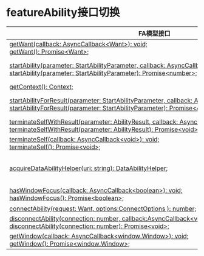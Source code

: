 # featureAbility接口切换


  | FA模型接口 | Stage模型接口对应d.ts文件 | Stage模型对应接口 | 
| -------- | -------- | -------- |
| [getWant(callback:&nbsp;AsyncCallback&lt;Want&gt;):&nbsp;void;](../reference/apis/js-apis-ability-featureAbility.md#featureabilitygetwant)<br/>[getWant():&nbsp;Promise&lt;Want&gt;;](../reference/apis/js-apis-ability-featureAbility.md#featureabilitygetwant-1) | \@ohos.app.ability.UIAbility.d.ts | [launchWant:&nbsp;Want;](../reference/apis/js-apis-app-ability-uiAbility.md#属性) | 
| [startAbility(parameter:&nbsp;StartAbilityParameter,&nbsp;callback:&nbsp;AsyncCallback&lt;number&gt;):&nbsp;void;](../reference/apis/js-apis-ability-featureAbility.md#featureabilitystartability)<br/>[startAbility(parameter:&nbsp;StartAbilityParameter):&nbsp;Promise&lt;number&gt;;](../reference/apis/js-apis-ability-featureAbility.md#featureabilitystartability-1) | application\UIAbilityContext.d.ts | [startAbility(want:&nbsp;Want,&nbsp;callback:&nbsp;AsyncCallback&lt;void&gt;):&nbsp;void;](../reference/apis/js-apis-inner-application-uiAbilityContext.md#abilitycontextstartability)<br/>[startAbility(want:&nbsp;Want,&nbsp;options:&nbsp;StartOptions,&nbsp;callback:&nbsp;AsyncCallback&lt;void&gt;):&nbsp;void;](../reference/apis/js-apis-inner-application-uiAbilityContext.md#abilitycontextstartability-1)<br/>[startAbility(want:&nbsp;Want,&nbsp;options?:&nbsp;StartOptions):&nbsp;Promise&lt;void&gt;;](../reference/apis/js-apis-inner-application-uiAbilityContext.md#abilitycontextstartability-2) |
| [getContext():&nbsp;Context;](../reference/apis/js-apis-ability-featureAbility.md#featureabilitygetcontext) | \@ohos.app.ability.UIAbility.d.ts | [context:&nbsp;UIAbilityContext;](../reference/apis/js-apis-app-ability-uiAbility.md#属性) |
| [startAbilityForResult(parameter:&nbsp;StartAbilityParameter,&nbsp;callback:&nbsp;AsyncCallback&lt;AbilityResult&gt;):&nbsp;void;](../reference/apis/js-apis-ability-featureAbility.md#featureabilitystartabilityforresult7)<br/>[startAbilityForResult(parameter:&nbsp;StartAbilityParameter):&nbsp;Promise&lt;AbilityResult&gt;;](../reference/apis/js-apis-ability-featureAbility.md#featureabilitystartabilityforresult7-1) | application\UIAbilityContext.d.ts | [startAbilityForResult(want:&nbsp;Want,&nbsp;callback:&nbsp;AsyncCallback&lt;AbilityResult&gt;):&nbsp;void;](../reference/apis/js-apis-inner-application-uiAbilityContext.md#abilitycontextstartabilityforresult)<br/>[startAbilityForResult(want:&nbsp;Want,&nbsp;options:&nbsp;StartOptions,&nbsp;callback:&nbsp;AsyncCallback&lt;AbilityResult&gt;):&nbsp;void;](../reference/apis/js-apis-inner-application-uiAbilityContext.md#abilitycontextstartabilityforresult-1)<br/>[startAbilityForResult(want:&nbsp;Want,&nbsp;options?:&nbsp;StartOptions):&nbsp;Promise&lt;AbilityResult&gt;;](../reference/apis/js-apis-inner-application-uiAbilityContext.md#abilitycontextstartabilityforresult-2) |
| [terminateSelfWithResult(parameter:&nbsp;AbilityResult,&nbsp;callback:&nbsp;AsyncCallback&lt;void&gt;):&nbsp;void;](../reference/apis/js-apis-ability-featureAbility.md#featureabilityterminateselfwithresult7)<br/>[terminateSelfWithResult(parameter:&nbsp;AbilityResult):&nbsp;Promise&lt;void&gt;;](../reference/apis/js-apis-ability-featureAbility.md#featureabilityterminateselfwithresult7-1) | application\UIAbilityContext.d.ts | [terminateSelfWithResult(parameter:&nbsp;AbilityResult,&nbsp;callback:&nbsp;AsyncCallback&lt;void&gt;):&nbsp;void;](../reference/apis/js-apis-inner-application-uiAbilityContext.md#abilitycontextterminateselfwithresult)<br/>[terminateSelfWithResult(parameter:&nbsp;AbilityResult):&nbsp;Promise&lt;void&gt;;](../reference/apis/js-apis-inner-application-uiAbilityContext.md#abilitycontextterminateselfwithresult-1) |
| [terminateSelf(callback:&nbsp;AsyncCallback&lt;void&gt;):&nbsp;void;](../reference/apis/js-apis-ability-featureAbility.md#featureabilityterminateself7)<br/>[terminateSelf():&nbsp;Promise&lt;void&gt;;](../reference/apis/js-apis-ability-featureAbility.md#featureabilityterminateself7-1) | application\UIAbilityContext.d.ts | [terminateSelf(callback:&nbsp;AsyncCallback&lt;void&gt;):&nbsp;void;](../reference/apis/js-apis-inner-application-uiAbilityContext.md#abilitycontextterminateself)<br/>[terminateSelf():&nbsp;Promise&lt;void&gt;;](../reference/apis/js-apis-inner-application-uiAbilityContext.md#abilitycontextterminateself-1) |
| [acquireDataAbilityHelper(uri:&nbsp;string):&nbsp;DataAbilityHelper;](../reference/apis/js-apis-ability-featureAbility.md#featureabilityacquiredataabilityhelper7) | \@ohos.data.dataShare.d.ts<br/>\@ohos.data.fileAccess.d.ts | [createDataShareHelper(context:&nbsp;Context,&nbsp;uri:&nbsp;string,&nbsp;callback:&nbsp;AsyncCallback&lt;DataShareHelper&gt;):&nbsp;void;](../reference/apis/js-apis-data-dataShare.md#datasharecreatedatasharehelper)<br/>[createDataShareHelper(context:&nbsp;Context,&nbsp;uri:&nbsp;string):&nbsp;Promise&lt;DataShareHelper&gt;;](../reference/apis/js-apis-data-dataShare.md#datasharecreatedatasharehelper-1)<br/>[createFileAccessHelper(context:&nbsp;Context):&nbsp;FileAccessHelper;](../reference/apis/js-apis-fileAccess.md#fileaccesscreatefileaccesshelper-1)<br/>[createFileAccessHelper(context:&nbsp;Context,&nbsp;wants:&nbsp;Array&lt;Want&gt;):&nbsp;FileAccessHelper;](../reference/apis/js-apis-fileAccess.md#fileaccesscreatefileaccesshelper) |
| [hasWindowFocus(callback:&nbsp;AsyncCallback&lt;boolean&gt;):&nbsp;void;](../reference/apis/js-apis-ability-featureAbility.md#featureabilityhaswindowfocus7)<br/>[hasWindowFocus():&nbsp;Promise&lt;boolean&gt;;](../reference/apis/js-apis-ability-featureAbility.md#featureabilityhaswindowfocus7-1) | \@ohos.window.d.ts | [on(eventType:&nbsp;'windowStageEvent',&nbsp;callback:&nbsp;Callback&lt;WindowStageEventType&gt;):&nbsp;void;](../reference/apis/js-apis-window.md#onwindowstageevent9)<br/>监听[Active](../reference/apis/js-apis-window.md#windowstageeventtype9)获焦状态 |
| [connectAbility(request:&nbsp;Want,&nbsp;options:ConnectOptions&nbsp;):&nbsp;number;](../reference/apis/js-apis-ability-featureAbility.md#featureabilityconnectability7) | application\UIAbilityContext.d.ts | [connectServiceExtensionAbility(want:&nbsp;Want,&nbsp;options:&nbsp;ConnectOptions):&nbsp;number;](../reference/apis/js-apis-inner-application-uiAbilityContext.md#abilitycontextconnectserviceextensionability) |
| [disconnectAbility(connection:&nbsp;number,&nbsp;callback:AsyncCallback&lt;void&gt;):&nbsp;void;](../reference/apis/js-apis-ability-featureAbility.md#featureabilitydisconnectability7)<br/>[disconnectAbility(connection:&nbsp;number):&nbsp;Promise&lt;void&gt;;](../reference/apis/js-apis-ability-featureAbility.md#featureabilitydisconnectability7-1) | application\UIAbilityContext.d.ts | [disconnectAbility(connection:&nbsp;number,&nbsp;callback:AsyncCallback&lt;void&gt;):&nbsp;void;](../reference/apis/js-apis-inner-application-uiAbilityContext.md#abilitycontextdisconnectserviceextensionability-1)<br/>[disconnectAbility(connection:&nbsp;number):&nbsp;Promise&lt;void&gt;;](../reference/apis/js-apis-inner-application-uiAbilityContext.md#abilitycontextdisconnectserviceextensionability) |
| [getWindow(callback:&nbsp;AsyncCallback&lt;window.Window&gt;):&nbsp;void;](../reference/apis/js-apis-ability-featureAbility.md#featureabilitygetwindow7)<br/>[getWindow():&nbsp;Promise&lt;window.Window&gt;;](../reference/apis/js-apis-ability-featureAbility.md#featureabilitygetwindow7-1) | \@ohos.window.d.ts | [getLastWindow(ctx:&nbsp;BaseContext,&nbsp;callback:&nbsp;AsyncCallback&lt;Window&gt;):&nbsp;void;](../reference/apis/js-apis-window.md#windowgetlastwindow9)<br/>[getLastWindow(ctx:&nbsp;BaseContext):&nbsp;Promise&lt;Window&gt;;](../reference/apis/js-apis-window.md#windowgetlastwindow9-1) |
